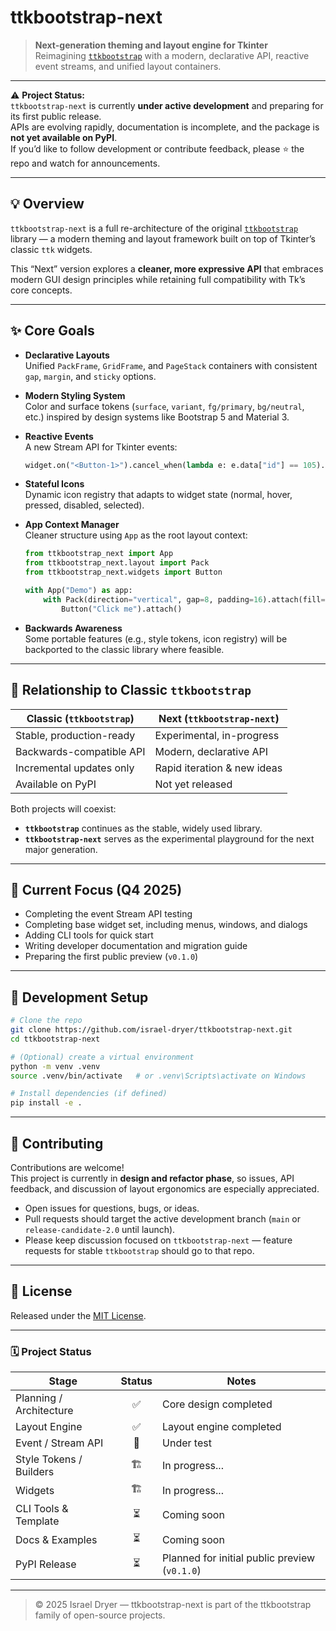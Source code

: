 # ttkbootstrap-next

> **Next-generation theming and layout engine for Tkinter**  
> Reimagining [`ttkbootstrap`](https://github.com/israel-dryer/ttkbootstrap) with a modern, declarative API, reactive
> event streams, and unified layout containers.

---

⚠️ **Project Status:**  
`ttkbootstrap-next` is currently **under active development** and preparing for its first public release.  
APIs are evolving rapidly, documentation is incomplete, and the package is **not yet available on PyPI**.  
If you’d like to follow development or contribute feedback, please ⭐ the repo and watch for announcements.

---

## 💡 Overview

`ttkbootstrap-next` is a full re-architecture of the original [
`ttkbootstrap`](https://github.com/israel-dryer/ttkbootstrap) library — a modern theming and layout framework built on
top of Tkinter’s classic `ttk` widgets.

This “Next” version explores a **cleaner, more expressive API** that embraces modern GUI design principles while
retaining full compatibility with Tk’s core concepts.

---

## ✨ Core Goals

- **Declarative Layouts**  
  Unified `PackFrame`, `GridFrame`, and `PageStack` containers with consistent `gap`, `margin`, and `sticky` options.

- **Modern Styling System**  
  Color and surface tokens (`surface`, `variant`, `fg/primary`, `bg/neutral`, etc.) inspired by design systems like
  Bootstrap 5 and Material 3.

- **Reactive Events**  
  A new Stream API for Tkinter events:
  ```python
  widget.on("<Button-1>").cancel_when(lambda e: e.data["id"] == 105).listen(handler)
  ```

- **Stateful Icons**  
  Dynamic icon registry that adapts to widget state (normal, hover, pressed, disabled, selected).

- **App Context Manager**  
  Cleaner structure using `App` as the root layout context:
  ```python
  from ttkbootstrap_next import App
  from ttkbootstrap_next.layout import Pack
  from ttkbootstrap_next.widgets import Button

  with App("Demo") as app:
      with Pack(direction="vertical", gap=8, padding=16).attach(fill='both', expand=True):
          Button("Click me").attach()
  ```

- **Backwards Awareness**  
  Some portable features (e.g., style tokens, icon registry) will be backported to the classic library where feasible.

---

## 🧩 Relationship to Classic `ttkbootstrap`

| Classic (`ttkbootstrap`) | Next (`ttkbootstrap-next`)  |
|--------------------------|-----------------------------|
| Stable, production-ready | Experimental, in-progress   |
| Backwards-compatible API | Modern, declarative API     |
| Incremental updates only | Rapid iteration & new ideas |
| Available on PyPI        | Not yet released            |

Both projects will coexist:

- **`ttkbootstrap`** continues as the stable, widely used library.
- **`ttkbootstrap-next`** serves as the experimental playground for the next major generation.

---

## 🧱 Current Focus (Q4 2025)

- Completing the event Stream API testing
- Completing base widget set, including menus, windows, and dialogs
- Adding CLI tools for quick start
- Writing developer documentation and migration guide
- Preparing the first public preview (`v0.1.0`)

---

## 🚀 Development Setup

```bash
# Clone the repo
git clone https://github.com/israel-dryer/ttkbootstrap-next.git
cd ttkbootstrap-next

# (Optional) create a virtual environment
python -m venv .venv
source .venv/bin/activate   # or .venv\Scripts\activate on Windows

# Install dependencies (if defined)
pip install -e .
```

---

## 🧪 Contributing

Contributions are welcome!  
This project is currently in **design and refactor phase**, so issues, API feedback, and discussion of layout ergonomics
are especially appreciated.

- Open issues for questions, bugs, or ideas.
- Pull requests should target the active development branch (`main` or `release-candidate-2.0` until launch).
- Please keep discussion focused on `ttkbootstrap-next` — feature requests for stable `ttkbootstrap` should go to that
  repo.

---

## 📜 License

Released under the [MIT License](LICENSE).

---

### 🗓️ Project Status

| Stage                   | Status | Notes                                         |
|-------------------------|:------:|-----------------------------------------------|
| Planning / Architecture |   ✅    | Core design completed                         |
| Layout Engine           |   ✅    | Layout engine completed                       |
| Event / Stream API      |   🚧   | Under test                                    |
| Style Tokens / Builders |  🏗️   | In progress...                                |
| Widgets                 |  🏗️   | In progress...                                |
| CLI Tools & Template    |   ⏳    | Coming soon                                   |
| Docs & Examples         |   ⏳    | Coming soon                                   |
| PyPI Release            |   ⏳    | Planned for initial public preview (`v0.1.0`) |

---

> © 2025 Israel Dryer — ttkbootstrap-next is part of the ttkbootstrap family of open-source projects.
